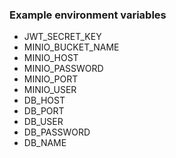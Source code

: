 ### Example environment variables
- JWT_SECRET_KEY
- MINIO_BUCKET_NAME
- MINIO_HOST
- MINIO_PASSWORD
- MINIO_PORT
- MINIO_USER
- DB_HOST
- DB_PORT
- DB_USER
- DB_PASSWORD
- DB_NAME